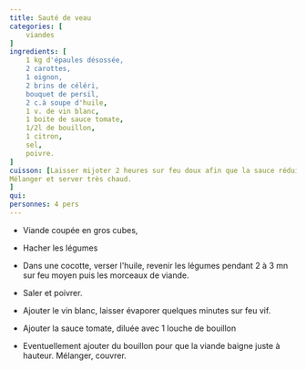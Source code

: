 ```yaml
---
title: Sauté de veau
categories: [
    viandes
]
ingredients: [
    1 kg d'épaules désossée,
    2 carottes,
    1 oignon,
    2 brins de céléri,
    bouquet de persil,
    2 c.à soupe d'huile,
    1 v. de vin blanc,
    1 boite de sauce tomate,
    1/2l de bouillon,
    1 citron,
    sel,
    poivre.
]
cuisson: [Laisser mijoter 2 heures sur feu doux afin que la sauce réduise.Ajouter zeste de citron 10mn avant la fin de la cuisson,
Mélanger et server très chaud.
]
qui:
personnes: 4 pers
---
```


* Viande coupée en gros cubes,
* Hacher les légumes

* Dans une cocotte, verser l'huile, revenir les légumes pendant 2 à 3 mn sur feu moyen puis les morceaux de viande.
* Saler et poivrer.
* Ajouter le vin blanc, laisser évaporer quelques minutes sur feu vif.
* Ajouter la sauce tomate, diluée avec 1 louche de bouillon
* Eventuellement ajouter du bouillon pour que la viande baigne juste à hauteur. Mélanger, couvrer.